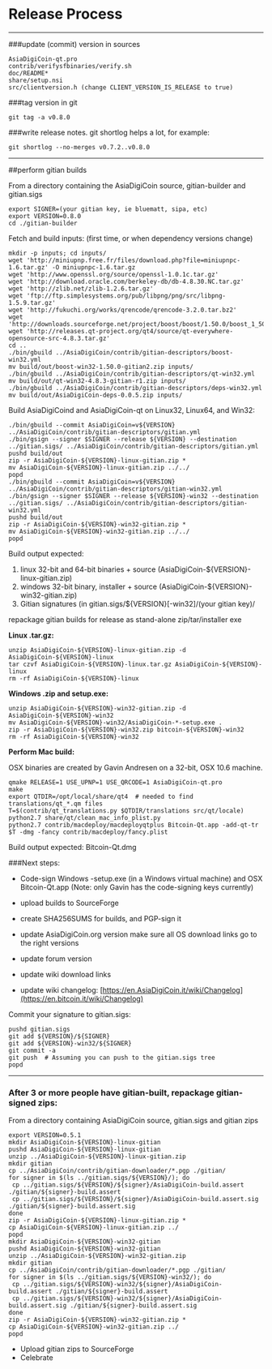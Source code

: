 Release Process
====================

* * *

###update (commit) version in sources


	AsiaDigiCoin-qt.pro
	contrib/verifysfbinaries/verify.sh
	doc/README*
	share/setup.nsi
	src/clientversion.h (change CLIENT_VERSION_IS_RELEASE to true)

###tag version in git

	git tag -a v0.8.0

###write release notes. git shortlog helps a lot, for example:

	git shortlog --no-merges v0.7.2..v0.8.0

* * *

##perform gitian builds

 From a directory containing the AsiaDigiCoin source, gitian-builder and gitian.sigs
  
	export SIGNER=(your gitian key, ie bluematt, sipa, etc)
	export VERSION=0.8.0
	cd ./gitian-builder

 Fetch and build inputs: (first time, or when dependency versions change)

	mkdir -p inputs; cd inputs/
	wget 'http://miniupnp.free.fr/files/download.php?file=miniupnpc-1.6.tar.gz' -O miniupnpc-1.6.tar.gz
	wget 'http://www.openssl.org/source/openssl-1.0.1c.tar.gz'
	wget 'http://download.oracle.com/berkeley-db/db-4.8.30.NC.tar.gz'
	wget 'http://zlib.net/zlib-1.2.6.tar.gz'
	wget 'ftp://ftp.simplesystems.org/pub/libpng/png/src/libpng-1.5.9.tar.gz'
	wget 'http://fukuchi.org/works/qrencode/qrencode-3.2.0.tar.bz2'
	wget 'http://downloads.sourceforge.net/project/boost/boost/1.50.0/boost_1_50_0.tar.bz2'
	wget 'http://releases.qt-project.org/qt4/source/qt-everywhere-opensource-src-4.8.3.tar.gz'
	cd ..
	./bin/gbuild ../AsiaDigiCoin/contrib/gitian-descriptors/boost-win32.yml
	mv build/out/boost-win32-1.50.0-gitian2.zip inputs/
	./bin/gbuild ../AsiaDigiCoin/contrib/gitian-descriptors/qt-win32.yml
	mv build/out/qt-win32-4.8.3-gitian-r1.zip inputs/
	./bin/gbuild ../AsiaDigiCoin/contrib/gitian-descriptors/deps-win32.yml
	mv build/out/AsiaDigiCoin-deps-0.0.5.zip inputs/

 Build AsiaDigiCoind and AsiaDigiCoin-qt on Linux32, Linux64, and Win32:
  
	./bin/gbuild --commit AsiaDigiCoin=v${VERSION} ../AsiaDigiCoin/contrib/gitian-descriptors/gitian.yml
	./bin/gsign --signer $SIGNER --release ${VERSION} --destination ../gitian.sigs/ ../AsiaDigiCoin/contrib/gitian-descriptors/gitian.yml
	pushd build/out
	zip -r AsiaDigiCoin-${VERSION}-linux-gitian.zip *
	mv AsiaDigiCoin-${VERSION}-linux-gitian.zip ../../
	popd
	./bin/gbuild --commit AsiaDigiCoin=v${VERSION} ../AsiaDigiCoin/contrib/gitian-descriptors/gitian-win32.yml
	./bin/gsign --signer $SIGNER --release ${VERSION}-win32 --destination ../gitian.sigs/ ../AsiaDigiCoin/contrib/gitian-descriptors/gitian-win32.yml
	pushd build/out
	zip -r AsiaDigiCoin-${VERSION}-win32-gitian.zip *
	mv AsiaDigiCoin-${VERSION}-win32-gitian.zip ../../
	popd

  Build output expected:

  1. linux 32-bit and 64-bit binaries + source (AsiaDigiCoin-${VERSION}-linux-gitian.zip)
  2. windows 32-bit binary, installer + source (AsiaDigiCoin-${VERSION}-win32-gitian.zip)
  3. Gitian signatures (in gitian.sigs/${VERSION}[-win32]/(your gitian key)/

repackage gitian builds for release as stand-alone zip/tar/installer exe

**Linux .tar.gz:**

	unzip AsiaDigiCoin-${VERSION}-linux-gitian.zip -d AsiaDigiCoin-${VERSION}-linux
	tar czvf AsiaDigiCoin-${VERSION}-linux.tar.gz AsiaDigiCoin-${VERSION}-linux
	rm -rf AsiaDigiCoin-${VERSION}-linux

**Windows .zip and setup.exe:**

	unzip AsiaDigiCoin-${VERSION}-win32-gitian.zip -d AsiaDigiCoin-${VERSION}-win32
	mv AsiaDigiCoin-${VERSION}-win32/AsiaDigiCoin-*-setup.exe .
	zip -r AsiaDigiCoin-${VERSION}-win32.zip bitcoin-${VERSION}-win32
	rm -rf AsiaDigiCoin-${VERSION}-win32

**Perform Mac build:**

  OSX binaries are created by Gavin Andresen on a 32-bit, OSX 10.6 machine.

	qmake RELEASE=1 USE_UPNP=1 USE_QRCODE=1 AsiaDigiCoin-qt.pro
	make
	export QTDIR=/opt/local/share/qt4  # needed to find translations/qt_*.qm files
	T=$(contrib/qt_translations.py $QTDIR/translations src/qt/locale)
	python2.7 share/qt/clean_mac_info_plist.py
	python2.7 contrib/macdeploy/macdeployqtplus Bitcoin-Qt.app -add-qt-tr $T -dmg -fancy contrib/macdeploy/fancy.plist

 Build output expected: Bitcoin-Qt.dmg

###Next steps:

* Code-sign Windows -setup.exe (in a Windows virtual machine) and
  OSX Bitcoin-Qt.app (Note: only Gavin has the code-signing keys currently)

* upload builds to SourceForge

* create SHA256SUMS for builds, and PGP-sign it

* update AsiaDigiCoin.org version
  make sure all OS download links go to the right versions

* update forum version

* update wiki download links

* update wiki changelog: [https://en.AsiaDigiCoin.it/wiki/Changelog](https://en.bitcoin.it/wiki/Changelog)

Commit your signature to gitian.sigs:

	pushd gitian.sigs
	git add ${VERSION}/${SIGNER}
	git add ${VERSION}-win32/${SIGNER}
	git commit -a
	git push  # Assuming you can push to the gitian.sigs tree
	popd

-------------------------------------------------------------------------

### After 3 or more people have gitian-built, repackage gitian-signed zips:

From a directory containing AsiaDigiCoin source, gitian.sigs and gitian zips

	export VERSION=0.5.1
	mkdir AsiaDigiCoin-${VERSION}-linux-gitian
	pushd AsiaDigiCoin-${VERSION}-linux-gitian
	unzip ../AsiaDigiCoin-${VERSION}-linux-gitian.zip
	mkdir gitian
	cp ../AsiaDigiCoin/contrib/gitian-downloader/*.pgp ./gitian/
	for signer in $(ls ../gitian.sigs/${VERSION}/); do
	 cp ../gitian.sigs/${VERSION}/${signer}/AsiaDigiCoin-build.assert ./gitian/${signer}-build.assert
	 cp ../gitian.sigs/${VERSION}/${signer}/AsiaDigiCoin-build.assert.sig ./gitian/${signer}-build.assert.sig
	done
	zip -r AsiaDigiCoin-${VERSION}-linux-gitian.zip *
	cp AsiaDigiCoin-${VERSION}-linux-gitian.zip ../
	popd
	mkdir AsiaDigiCoin-${VERSION}-win32-gitian
	pushd AsiaDigiCoin-${VERSION}-win32-gitian
	unzip ../AsiaDigiCoin-${VERSION}-win32-gitian.zip
	mkdir gitian
	cp ../AsiaDigiCoin/contrib/gitian-downloader/*.pgp ./gitian/
	for signer in $(ls ../gitian.sigs/${VERSION}-win32/); do
	 cp ../gitian.sigs/${VERSION}-win32/${signer}/AsiaDigiCoin-build.assert ./gitian/${signer}-build.assert
	 cp ../gitian.sigs/${VERSION}-win32/${signer}/AsiaDigiCoin-build.assert.sig ./gitian/${signer}-build.assert.sig
	done
	zip -r AsiaDigiCoin-${VERSION}-win32-gitian.zip *
	cp AsiaDigiCoin-${VERSION}-win32-gitian.zip ../
	popd

- Upload gitian zips to SourceForge
- Celebrate 

